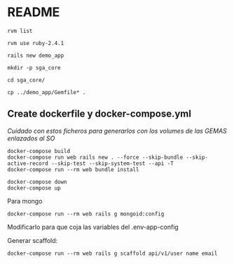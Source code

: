 # README

```
rvm list

rvm use ruby-2.4.1

rails new demo_app

mkdir -p sga_core

cd sga_core/

cp ../demo_app/Gemfile* .
```

 ## Create dockerfile y docker-compose.yml


_Cuidado con estos ficheros para generarlos con los volumes de las GEMAS enlazados al SO_

```
docker-compose build
docker-compose run web rails new . --force --skip-bundle --skip-active-record --skip-test --skip-system-test --api -T
docker-compose run --rm web bundle install
```
```
docker-compose down
docker-compose up
```

Para mongo
```
docker-compose run --rm web rails g mongoid:config
```

Modificarlo para que coja las variables del .env-app-config

Generar scaffold:
```
docker-compose run --rm web rails g scaffold api/v1/user name email

```
